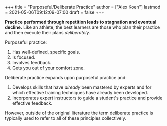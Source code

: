 +++
title = "Purposeful/Deliberate Practice"
author = ["Alex Koen"]
lastmod = 2021-05-06T09:12:09-07:00
draft = false
+++

**Practice performed through repetition leads to stagnation and eventual decline.** Like an athlete, the best learners are those who plan their practice and then execute their plans _deliberately._

Purposeful practice:

1.  Has well-defined, specific goals.
2.  Is focused.
3.  Involves feedback.
4.  Gets you out of your comfort zone.

Deliberate practice expands upon purposeful practice and:

1.  Develops skills that have _already_ been mastered by experts and for which effective training techniques have already been developed.
2.  Incorporates expert instructors to guide a student's practice and provide effective feedback.

However, outside of the original literature the term deliberate practice is typically used to refer to all of these principles collectively.
